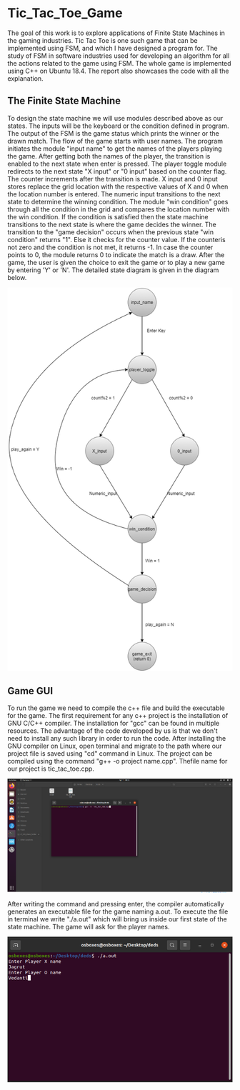 # Tic_Tac_Toe_Game
The goal of this work is to explore applications of Finite State Machines in the gaming industries. Tic Tac Toe is one such game that can be implemented using FSM, and which I have designed a program for. The study of FSM in software industries used for developing an algorithm for all the actions related to the game using FSM. The whole game is implemented using C++ on Ubuntu 18.4. The report also showcases the code with all the explanation.

## The Finite State Machine 
To design the state machine we will use modules described above as our states. The inputs will be the keyboard or the condition defined in program. The output of the FSM is the game status which prints the winner or the drawn match. The flow of the game starts with user names. The program initiates the module "input name" to get the names of the players playing the game. After getting both the names of the player, the transition is enabled to the next state when enter is pressed. The player toggle module redirects to the next state "X input" or "0 input" based on the counter flag. The counter increments after the transition is made. X input and 0 input stores replace the grid location with the respective values of X and 0 when the location number is entered. The numeric input transitions to the next state to determine the winning condition. The module "win condition" goes through all the condition in the grid and compares the location number with the win condition. If the condition is satisfied then the state machine transitions to the next state is where the game decides the winner. The transition to the "game decision" occurs when the previous state "win condition" returns "1". Else it checks for the counter value. If the counteris not zero and the condition is not met, it returns -1. In case the counter points to 0, the module returns 0 to indicate the match is a draw. After the game, the user is given the choice to exit the game or to play a new game by entering 'Y' or 'N'. The detailed state diagram is given in the diagram below.

![](Images/TTT.png)

## Game GUI
To run the game we need to compile the c++ file and build the executable for the game. The first requirement for any c++ project is the installation of GNU C/C++ compiler. The installation for "gcc" can be found in multiple resources. The advantage of the code developed by us is that we don't need to install any such library in order to run the code. After installing the GNU compiler on Linux, open terminal and migrate to the path where our project file is saved using "cd" command in Linux. The project can be compiled using the command "g++ -o project name.cpp". Thefile name for our project is tic_tac_toe.cpp.

![](Images/code_compile.PNG)

After writing the command and pressing enter, the compiler automatically generates an executable file for the game naming a.out. To execute the file in terminal we write
"./a.out" which will bring us inside our first state of the state machine. The game will ask for the player names.

![](Images/player_name.PNG)

